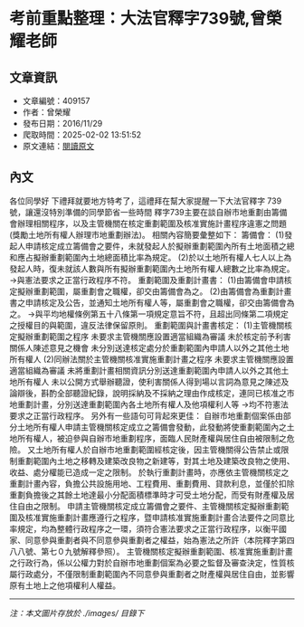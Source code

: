 # 考前重點整理：大法官釋字739號,曾榮耀老師

## 文章資訊
- 文章編號：409157
- 作者：曾榮耀
- 發布日期：2016/11/29
- 爬取時間：2025-02-02 13:51:52
- 原文連結：[閱讀原文](https://real-estate.get.com.tw/Columns/detail.aspx?no=409157)

## 內文
各位同學好
下禮拜就要地方特考了，這禮拜在幫大家提醒一下大法官釋字 739 號，讓還沒特別準備的同學節省一些時間
釋字739主要在談自辦市地重劃由籌備會辦理相關程序，以及主管機關在核定重劃範圍及核准實施計畫程序違憲之問題(獎勵土地所有權人辦理市地重劃辦法)。
相關內容簡要彙整如下：
籌備會：
(1)發起人申請核定成立籌備會之要件，未就發起人於擬辦重劃範圍內所有土地面積之總和應占擬辦重劃範圍內土地總面積比率為規定。
(2)於以土地所有權人七人以上為發起人時，復未就該人數與所有擬辦重劃範圍內土地所有權人總數之比率為規定。
→與憲法要求之正當行政程序不符。
重劃範圍及重劃計畫書：
(1)由籌備會申請核定擬辦重劃範圍，屬重劃會之職權，卻交由籌備會為之。
(2)由籌備會為重劃計畫書之申請核定及公告，並通知土地所有權人等，屬重劃會之職權，卻交由籌備會為之。
→與平均地權條例第五十八條第一項規定意旨不符，且超出同條第二項規定之授權目的與範圍，違反法律保留原則。
重劃範圍與計畫書核定：
(1)主管機關核定擬辦重劃範圍之程序
未要求主管機關應設置適當組織為審議
未於核定前予利害關係人陳述意見之機會
未分別送達核定處分於重劃範圍內申請人以外之其他土地所有權人
(2)同辦法關於主管機關核准實施重劃計畫之程序
未要求主管機關應設置適當組織為審議
未將重劃計畫相關資訊分別送達重劃範圍內申請人以外之其他土地所有權人
未以公開方式舉辦聽證，使利害關係人得到場以言詞為意見之陳述及論辯後，斟酌全部聽證紀錄，說明採納及不採納之理由作成核定，連同已核准之市地重劃計畫，分別送達重劃範圍內各土地所有權人及他項權利人等
→均不符憲法要求之正當行政程序。
另外有一些語句可背起來更佳：
自辦市地重劃個案係由部分土地所有權人申請主管機關核定成立之籌備會發動，此發動將使重劃範圍內之土地所有權人，被迫參與自辦市地重劃程序，面臨人民財產權與居住自由被限制之危險。
又土地所有權人於自辦市地重劃範圍經核定後，因主管機關得公告禁止或限制重劃範圍內土地之移轉及建築改良物之新建等，對其土地及建築改良物之使用、收益、處分權能已造成一定之限制。
於執行重劃計畫時，亦應依主管機關核定之重劃計畫內容，負擔公共設施用地、工程費用、重劃費用、貸款利息，並僅於扣除重劃負擔後之其餘土地達最小分配面積標準時才可受土地分配，而受有財產權及居住自由之限制。
申請主管機關核定成立籌備會之要件、主管機關核定擬辦重劃範圍及核准實施重劃計畫應遵行之程序，暨申請核准實施重劃計畫合法要件之同意比率規定，均為整體行政程序之一環，須符合憲法要求之正當行政程序，以衡平國家、同意參與重劃者與不同意參與重劃者之權益，始為憲法之所許（本院釋字第四八八號、第七０九號解釋參照）。
主管機關核定擬辦重劃範圍、核准實施重劃計畫之行政行為，係以公權力對於自辦市地重劃個案為必要之監督及審查決定，性質核屬行政處分，不僅限制重劃範圍內不同意參與重劃者之財產權與居住自由，並影響原有土地上之他項權利人權益。

---
*注：本文圖片存放於 ./images/ 目錄下*
